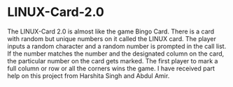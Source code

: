 # LINUX-Card-2.0
The LINUX-Card 2.0 is almost like the game Bingo Card. There is a card with random but unique numbers on it called the LINUX card. The player inputs a random character and a random number is prompted in the call list. If the number matches the number and the designated column on the card, the particular number on the card gets marked. The first player to mark a full column or row or all the corners wins the game. I have received part help on this project from Harshita Singh and Abdul Amir. 
